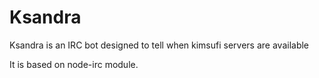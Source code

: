 Ksandra
=======

Ksandra is an IRC bot designed to tell when kimsufi servers are available

It is based on node-irc module.
